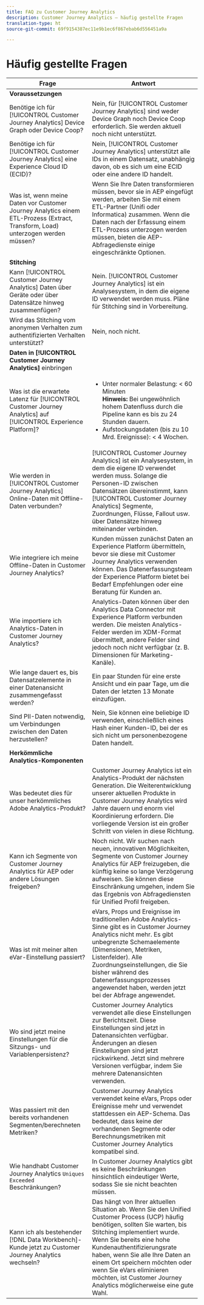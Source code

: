 ```yaml
---
title: FAQ zu Customer Journey Analytics
description: Customer Journey Analytics – häufig gestellte Fragen
translation-type: ht
source-git-commit: 69f9154387ec11e9b1ec6f867ebab6d556451a9a

---
```



# Häufig gestellte Fragen

| Frage | Antwort |
|---|---|
| **Voraussetzungen** |  |
| Benötige ich für [!UICONTROL Customer Journey Analytics] Device Graph oder Device Coop? | Nein, für [!UICONTROL Customer Journey Analytics] sind weder Device Graph noch Device Coop erforderlich. Sie werden aktuell noch nicht unterstützt. |
| Benötige ich für [!UICONTROL Customer Journey Analytics] eine Experience Cloud ID (ECID)? | Nein, [!UICONTROL Customer Journey Analytics] unterstützt alle IDs in einem Datensatz, unabhängig davon, ob es sich um eine ECID oder eine andere ID handelt. |
| Was ist, wenn meine Daten vor Customer Journey Analytics einem ETL-Prozess (Extract, Transform, Load) unterzogen werden müssen? | Wenn Sie Ihre Daten transformieren müssen, bevor sie in AEP eingefügt werden, arbeiten Sie mit einem ETL-Partner (Unifi oder Informatica) zusammen. Wenn die Daten nach der Erfassung einem ETL-Prozess unterzogen werden müssen, bieten die AEP-Abfragedienste einige eingeschränkte Optionen. |
| **Stitching** |  |
| Kann [!UICONTROL Customer Journey Analytics] Daten über Geräte oder über Datensätze hinweg zusammenfügen? | Nein. [!UICONTROL Customer Journey Analytics] ist ein Analysesystem, in dem die eigene ID verwendet werden muss. Pläne für Stitching sind in Vorbereitung. |
| Wird das Stitching vom anonymen Verhalten zum authentifizierten Verhalten unterstützt? | Nein, noch nicht. |
| **Daten in [!UICONTROL Customer Journey Analytics]** einbringen |  |
| Was ist die erwartete Latenz für [!UICONTROL Customer Journey Analytics] auf [!UICONTROL Experience Platform]? | <ul><li>Unter normaler Belastung: &lt; 60 Minuten <br>**Hinweis:** Bei ungewöhnlich hohem Datenfluss durch die Pipeline kann es bis zu 24 Stunden dauern.</li><li>Aufstockungsdaten (bis zu 10 Mrd. Ereignisse): &lt; 4 Wochen.</li></ul> |
| Wie werden in [!UICONTROL Customer Journey Analytics] Online-Daten mit Offline-Daten verbunden? | [!UICONTROL Customer Journey Analytics] ist ein Analysesystem, in dem die eigene ID verwendet werden muss. Solange die Personen-ID zwischen Datensätzen übereinstimmt, kann [!UICONTROL Customer Journey Analytics] Segmente, Zuordnungen, Flüsse, Fallout usw. über Datensätze hinweg miteinander verbinden. |
| Wie integriere ich meine Offline-Daten in Customer Journey Analytics? | Kunden müssen zunächst Daten an Experience Platform übermitteln, bevor sie diese mit Customer Journey Analytics verwenden können. Das Datenerfassungsteam der Experience Platform bietet bei Bedarf Empfehlungen oder eine Beratung für Kunden an. |
| Wie importiere ich Analytics-Daten in Customer Journey Analytics? | Analytics-Daten können über den Analytics Data Connector mit Experience Platform verbunden werden. Die meisten Analytics-Felder werden im XDM-Format übermittelt, andere Felder sind jedoch noch nicht verfügbar (z. B. Dimensionen für Marketing-Kanäle). |
| Wie lange dauert es, bis Datensatzelemente in einer Datenansicht zusammengefasst werden? | Ein paar Stunden für eine erste Ansicht und ein paar Tage, um die Daten der letzten 13 Monate einzufügen. |
| Sind PII-Daten notwendig, um Verbindungen zwischen den Daten herzustellen? | Nein, Sie können eine beliebige ID verwenden, einschließlich eines Hash einer Kunden-ID, bei der es sich nicht um personenbezogene Daten handelt. |
| **Herkömmliche Analytics-Komponenten** |  |
| Was bedeutet dies für unser herkömmliches Adobe Analytics-Produkt? | Customer Journey Analytics ist ein Analytics-Produkt der nächsten Generation. Die Weiterentwicklung unserer aktuellen Produkte in Customer Journey Analytics wird Jahre dauern und enorm viel Koordinierung erfordern. Die vorliegende Version ist ein großer Schritt von vielen in diese Richtung. |
| Kann ich Segmente von Customer Journey Analytics für AEP oder andere Lösungen freigeben? | Noch nicht. Wir suchen nach neuen, innovativen Möglichkeiten, Segmente von Customer Journey Analytics für AEP freizugeben, die künftig keine so lange Verzögerung aufweisen. Sie können diese Einschränkung umgehen, indem Sie das Ergebnis von Abfragediensten für Unified Profil freigeben. |
| Was ist mit meiner alten eVar-Einstellung passiert? | eVars, Props und Ereignisse im traditionellen Adobe Analytics-Sinne gibt es in Customer Journey Analytics nicht mehr. Es gibt unbegrenzte Schemaelemente (Dimensionen, Metriken, Listenfelder). Alle Zuordnungseinstellungen, die Sie bisher während des Datenerfassungsprozesses angewendet haben, werden jetzt bei der Abfrage angewendet. |
| Wo sind jetzt meine Einstellungen für die Sitzungs- und Variablenpersistenz? | Customer Journey Analytics verwendet alle diese Einstellungen zur Berichtszeit. Diese Einstellungen sind jetzt in Datenansichten verfügbar. Änderungen an diesen Einstellungen sind jetzt rückwirkend. Jetzt sind mehrere Versionen verfügbar, indem Sie mehrere Datenansichten verwenden. |
| Was passiert mit den bereits vorhandenen Segmenten/berechneten Metriken? | Customer Journey Analytics verwendet keine eVars, Props oder Ereignisse mehr und verwendet stattdessen ein AEP-Schema. Das bedeutet, dass keine der vorhandenen Segmente oder Berechnungsmetriken mit Customer Journey Analytics kompatibel sind. |
| Wie handhabt Customer Journey Analytics `Uniques Exceeded` Beschränkungen? | In Customer Journey Analytics gibt es keine Beschränkungen hinsichtlich eindeutiger Werte, sodass Sie sie nicht beachten müssen. |
| Kann ich als bestehender [!DNL Data Workbench]-Kunde jetzt zu Customer Journey Analytics wechseln? | Das hängt von Ihrer aktuellen Situation ab. Wenn Sie den Unified Customer Process (UCP) häufig benötigen, sollten Sie warten, bis Stitching implementiert wurde. Wenn Sie bereits eine hohe Kundenauthentifizierungsrate haben, wenn Sie alle Ihre Daten an einem Ort speichern möchten oder wenn Sie eVars eliminieren möchten, ist Customer Journey Analytics möglicherweise eine gute Wahl. |

